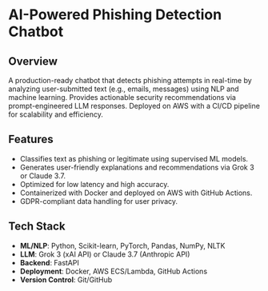 # AI-Powered Phishing Detection Chatbot

## Overview
A production-ready chatbot that detects phishing attempts in real-time by analyzing user-submitted text (e.g., emails, messages) using NLP and machine learning. Provides actionable security recommendations via prompt-engineered LLM responses. Deployed on AWS with a CI/CD pipeline for scalability and efficiency.

## Features
- Classifies text as phishing or legitimate using supervised ML models.
- Generates user-friendly explanations and recommendations via Grok 3 or Claude 3.7.
- Optimized for low latency and high accuracy.
- Containerized with Docker and deployed on AWS with GitHub Actions.
- GDPR-compliant data handling for user privacy.

## Tech Stack
- **ML/NLP**: Python, Scikit-learn, PyTorch, Pandas, NumPy, NLTK
- **LLM**: Grok 3 (xAI API) or Claude 3.7 (Anthropic API)
- **Backend**: FastAPI
- **Deployment**: Docker, AWS ECS/Lambda, GitHub Actions
- **Version Control**: Git/GitHub